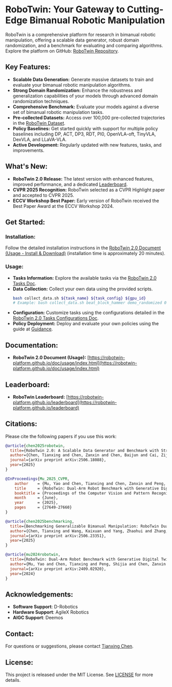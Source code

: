 # RoboTwin: Your Gateway to Cutting-Edge Bimanual Robotic Manipulation

RoboTwin is a comprehensive platform for research in bimanual robotic manipulation, offering a scalable data generator, robust domain randomization, and a benchmark for evaluating and comparing algorithms.  Explore the platform on GitHub: [RoboTwin Repository](https://github.com/RoboTwin-Platform/RoboTwin).

## Key Features:

*   **Scalable Data Generation:** Generate massive datasets to train and evaluate your bimanual robotic manipulation algorithms.
*   **Strong Domain Randomization:** Enhance the robustness and generalization capabilities of your models through advanced domain randomization techniques.
*   **Comprehensive Benchmark:** Evaluate your models against a diverse set of bimanual robotic manipulation tasks.
*   **Pre-collected Datasets:** Access over 100,000 pre-collected trajectories in the [RoboTwin Dataset](https://huggingface.co/datasets/TianxingChen/RoboTwin2.0/tree/main/dataset).
*   **Policy Baselines:**  Get started quickly with support for multiple policy baselines including DP, ACT, DP3, RDT, PI0, OpenVLA-oft, TinyVLA, DexVLA, and LLaVA-VLA.
*   **Active Development:** Regularly updated with new features, tasks, and improvements.

## What's New:

*   **RoboTwin 2.0 Release:** The latest version with enhanced features, improved performance, and a dedicated [Leaderboard](https://robotwin-platform.github.io/leaderboard).
*   **CVPR 2025 Recognition:** RoboTwin selected as a CVPR Highlight paper and accepted to CVPR 2025.
*   **ECCV Workshop Best Paper:** Early version of RoboTwin received the Best Paper Award at the ECCV Workshop 2024.

## Get Started:

### Installation:

Follow the detailed installation instructions in the [RoboTwin 2.0 Document (Usage - Install & Download)](https://robotwin-platform.github.io/doc/usage/robotwin-install.html) (installation time is approximately 20 minutes).

### Usage:

*   **Tasks Information:**  Explore the available tasks via the [RoboTwin 2.0 Tasks Doc](https://robotwin-platform.github.io/doc/tasks/index.html).
*   **Data Collection:**  Collect your own data using the provided scripts.
    ```bash
    bash collect_data.sh ${task_name} ${task_config} ${gpu_id}
    # Example: bash collect_data.sh beat_block_hammer demo_randomized 0
    ```
*   **Configuration:**  Customize tasks using the configurations detailed in the [RoboTwin 2.0 Tasks Configurations Doc](https://robotwin-platform.github.io/doc/usage/configurations.html).
*   **Policy Deployment:** Deploy and evaluate your own policies using the guide at [Guidance](https://robotwin-platform.github.io/doc/usage/deploy-your-policy.html).

## Documentation:

*   **RoboTwin 2.0 Document (Usage):** [https://robotwin-platform.github.io/doc/usage/index.html](https://robotwin-platform.github.io/doc/usage/index.html)

## Leaderboard:

*   **RoboTwin Leaderboard:** [https://robotwin-platform.github.io/leaderboard](https://robotwin-platform.github.io/leaderboard)

## Citations:

Please cite the following papers if you use this work:

```bibtex
@article{chen2025robotwin,
  title={RoboTwin 2.0: A Scalable Data Generator and Benchmark with Strong Domain Randomization for Robust Bimanual Robotic Manipulation},
  author={Chen, Tianxing and Chen, Zanxin and Chen, Baijun and Cai, Zijian and Liu, Yibin and Liang, Qiwei and Li, Zixuan and Lin, Xianliang and Ge, Yiheng and Gu, Zhenyu and others},
  journal={arXiv preprint arXiv:2506.18088},
  year={2025}
}
```

```bibtex
@InProceedings{Mu_2025_CVPR,
    author    = {Mu, Yao and Chen, Tianxing and Chen, Zanxin and Peng, Shijia and Lan, Zhiqian and Gao, Zeyu and Liang, Zhixuan and Yu, Qiaojun and Zou, Yude and Xu, Mingkun and Lin, Lunkai and Xie, Zhiqiang and Ding, Mingyu and Luo, Ping},
    title     = {RoboTwin: Dual-Arm Robot Benchmark with Generative Digital Twins},
    booktitle = {Proceedings of the Computer Vision and Pattern Recognition Conference (CVPR)},
    month     = {June},
    year      = {2025},
    pages     = {27649-27660}
}
```

```bibtex
@article{chen2025benchmarking,
  title={Benchmarking Generalizable Bimanual Manipulation: RoboTwin Dual-Arm Collaboration Challenge at CVPR 2025 MEIS Workshop},
  author={Chen, Tianxing and Wang, Kaixuan and Yang, Zhaohui and Zhang, Yuhao and Chen, Zanxin and Chen, Baijun and Dong, Wanxi and Liu, Ziyuan and Chen, Dong and Yang, Tianshuo and others},
  journal={arXiv preprint arXiv:2506.23351},
  year={2025}
}
```

```bibtex
@article{mu2024robotwin,
  title={RoboTwin: Dual-Arm Robot Benchmark with Generative Digital Twins (early version)},
  author={Mu, Yao and Chen, Tianxing and Peng, Shijia and Chen, Zanxin and Gao, Zeyu and Zou, Yude and Lin, Lunkai and Xie, Zhiqiang and Luo, Ping},
  journal={arXiv preprint arXiv:2409.02920},
  year={2024}
}
```

## Acknowledgements:

*   **Software Support**: D-Robotics
*   **Hardware Support**: AgileX Robotics
*   **AIGC Support**: Deemos

## Contact:

For questions or suggestions, please contact [Tianxing Chen](https://tianxingchen.github.io).

## License:

This project is released under the MIT License. See [LICENSE](./LICENSE) for more details.